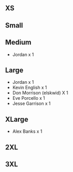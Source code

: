 ## XS

## Small

## Medium

- Jordan x 1

## Large

- Jordan x 1
- Kevin English x 1
- Don Morrison (elskwid) X 1
- Eve Porcello x 1
- Jesse Garrison x 1

## XLarge

- Alex Banks x 1

## 2XL

## 3XL
